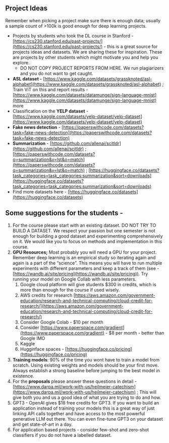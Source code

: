 ## Project Ideas

Remember when picking a project make sure there is enough data; usually a sample count of >100k is good enough for deep learning projects. 

- Projects by students who took the DL course in Stanford - [https://cs230.stanford.edu/past-projects/](https://cs230.stanford.edu/past-projects/) - this is a great source for projects ideas and datasets. We are sharing these for inspiration. These are projects by other students which might motivate you and help you explore.
    - DO NOT COPY PROJECT REPORTS FROM HERE. We run plagiarizers and you do not want to get caught.
- **ASL dataset -** [https://www.kaggle.com/datasets/grassknoted/asl-alphabet](https://www.kaggle.com/datasets/grassknoted/asl-alphabet) ;  Train ViT  on this and report results - [https://www.kaggle.com/datasets/datamunge/sign-language-mnist](https://www.kaggle.com/datasets/datamunge/sign-language-mnist) more
- Classification on the **YELP dataset** - [https://www.kaggle.com/datasets/yelp-dataset/yelp-dataset](https://www.kaggle.com/datasets/yelp-dataset/yelp-dataset)
- **Fake news detection** - [https://paperswithcode.com/datasets?task=fake-news-detection](https://paperswithcode.com/datasets?task=fake-news-detection)
- **Summarization** - [https://github.com/allenai/scitldr](https://github.com/allenai/scitldr) ; [https://paperswithcode.com/datasets?q=summarization&v=lst&o=match](https://paperswithcode.com/datasets?q=summarization&v=lst&o=match) ; [https://huggingface.co/datasets?task_categories=task_categories:summarization&sort=downloads](https://huggingface.co/datasets?task_categories=task_categories:summarization&sort=downloads)
- Find more datasets here - [https://huggingface.co/datasets](https://huggingface.co/datasets)

## Some suggestions for the students - 

1. For the course please start with an existing dataset. DO NOT TRY TO BUILD A DATASET. We respect your passion but one semester is not enough for building a good dataset and experimenting comprehensively on it. We would like you to focus on methods and implementation in this course.
2. **GPU Resources;** Most probably you will need a GPU for your project. Remember deep learning is an empirical study so iterating again and again is a part of the “science”. This means you will have to run multiple experiments with different parameters and keep a track of them (see - [https://wandb.ai/site/pricing](https://wandb.ai/site/pricing)). Try running your model on Google Collab with less parameters. 
    1. Google cloud platform will give students $300 in credits, which is more than enough for the course if used wisely. 
    2. AWS credits for research [https://aws.amazon.com/government-education/research-and-technical-computing/cloud-credit-for-research/](https://aws.amazon.com/government-education/research-and-technical-computing/cloud-credit-for-research/)
    3. Consider Google Colab - $10 per month
    4. Consider [https://www.paperspace.com/gradient](https://www.paperspace.com/gradient) - $8 per month - better than Google IMO
    5. Kaggle 
    6. Hugginface spaces - [https://huggingface.co/pricing](https://huggingface.co/pricing) 
3. **Training models**: 90% of the time you wont have to train a model from scratch. Using existing weights and models should be your first move. Always establish a strong baseline before jumping to the best model in existence. 
4. For the **proposals** please answer these questions in detail - [https://www.darpa.mil/work-with-us/heilmeier-catechism](https://www.darpa.mil/work-with-us/heilmeier-catechism) ; This will give both you and us a good idea of what you are trying to do and how. 
5. GPT3 - OpenAI gives $18 free credits for GPT3. If you want to build an application instead of training your models this is a great way of just linking API calls together and have access to the most powerful generative LLM out there. You can even fine-tune GPT3 on your dataset and get state-of-art in a day. 
6. For application based projects - consider few-shot and zero-shot classifiers if you do not have a labelled dataset.
